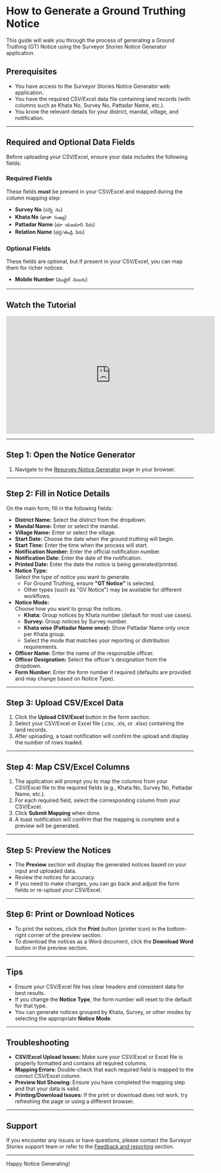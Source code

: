 # How to Generate a Ground Truthing Notice

This guide will walk you through the process of generating a Ground Truthing (GT) Notice using the Surveyor Stories Notice Generator application.

## Prerequisites

- You have access to the Surveyor Stories Notice Generator web application.
- You have the required CSV/Excel data file containing land records (with columns such as Khata No, Survey No, Pattadar Name, etc.).
- You know the relevant details for your district, mandal, village, and notification.

---

## Required and Optional Data Fields

Before uploading your CSV/Excel, ensure your data includes the following fields:

### Required Fields

These fields **must** be present in your CSV/Excel and mapped during the column mapping step:

- **Survey No** (`సర్వే నెం`)
- **Khata No** (`ఖాతా సంఖ్య`)
- **Pattadar Name** (`భూ యజమాని పేరు`)
- **Relation Name** (`భర్త/తండ్రి పేరు`)

### Optional Fields

These fields are optional, but if present in your CSV/Excel, you can map them for richer notices:

- **Mobile Number** (`మొబైల్ నెంబరు`)

---

## Watch the Tutorial

<div align="center">
  <iframe width="560" height="315" src="https://www.youtube.com/embed/hoXqG4xB-gQ"
    title="9(2) Notice Generation Tutorial" frameborder="0" allowfullscreen></iframe>
</div>

---

## Step 1: Open the Notice Generator

1. Navigate to the [Resurvey Notice Generator](../../resurvey/groundtruthingnotice) page in your browser.

---

## Step 2: Fill in Notice Details

On the main form, fill in the following fields:

- **District Name:** Select the district from the dropdown.
- **Mandal Name:** Enter or select the mandal.
- **Village Name:** Enter or select the village.
- **Start Date:** Choose the date when the ground truthing will begin.
- **Start Time:** Enter the time when the process will start.
- **Notification Number:** Enter the official notification number.
- **Notification Date:** Enter the date of the notification.
- **Printed Date:** Enter the date the notice is being generated/printed.
- **Notice Type:**  
  Select the type of notice you want to generate.  
  - For Ground Truthing, ensure **"GT Notice"** is selected.  
  - Other types (such as "GV Notice") may be available for different workflows.
- **Notice Mode:**  
  Choose how you want to group the notices.  
  - **Khata:** Group notices by Khata number (default for most use cases).
  - **Survey:** Group notices by Survey number.
  - **Khata wise (Pattadar Name once):** Show Pattadar Name only once per Khata group.
  - Select the mode that matches your reporting or distribution requirements.
- **Officer Name:** Enter the name of the responsible officer.
- **Officer Designation:** Select the officer's designation from the dropdown.
- **Form Number:** Enter the form number if required (defaults are provided and may change based on Notice Type).

---

## Step 3: Upload CSV/Excel Data

1. Click the **Upload CSV/Excel** button in the form section.
2. Select your CSV/Excel or Excel file (.csv, .xls, or .xlsx) containing the land records.
3. After uploading, a toast notification will confirm the upload and display the number of rows loaded.

---

## Step 4: Map CSV/Excel Columns

1. The application will prompt you to map the columns from your CSV/Excel file to the required fields (e.g., Khata No, Survey No, Pattadar Name, etc.).
2. For each required field, select the corresponding column from your CSV/Excel.
3. Click **Submit Mapping** when done.
4. A toast notification will confirm that the mapping is complete and a preview will be generated.

---

## Step 5: Preview the Notices

- The **Preview** section will display the generated notices based on your input and uploaded data.
- Review the notices for accuracy.
- If you need to make changes, you can go back and adjust the form fields or re-upload your CSV/Excel.

---

## Step 6: Print or Download Notices

- To print the notices, click the **Print** button (printer icon) in the bottom-right corner of the preview section.
- To download the notices as a Word document, click the **Download Word** button in the preview section.

---

## Tips

- Ensure your CSV/Excel file has clear headers and consistent data for best results.
- If you change the **Notice Type**, the form number will reset to the default for that type.
- You can generate notices grouped by Khata, Survey, or other modes by selecting the appropriate **Notice Mode**.

---

## Troubleshooting

- **CSV/Excel Upload Issues:** Make sure your CSV/Excel or Excel file is properly formatted and contains all required columns.
- **Mapping Errors:** Double-check that each required field is mapped to the correct CSV/Excel column.
- **Preview Not Showing:** Ensure you have completed the mapping step and that your data is valid.
- **Printing/Download Issues:** If the print or download does not work, try refreshing the page or using a different browser.

---

## Support

If you encounter any issues or have questions, please contact the Surveyor Stories support team or refer to the [Feedback and reporting](../../resurvey/feedback) section.

---

Happy Notice Generating!
